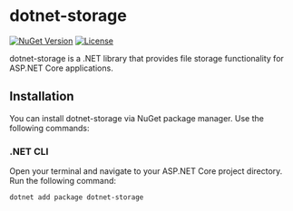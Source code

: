 # dotnet-storage

[![NuGet Version](https://img.shields.io/nuget/v/dotnet-storage)](https://www.nuget.org/packages/dotnet-storage/)
[![License](https://img.shields.io/github/license/YourGitHubUsername/YourPackageName)](https://github.com/simphiwehlabisa/dotnet-storage/blob/main/LICENSE)

dotnet-storage is a .NET library that provides file storage functionality for ASP.NET Core applications.

## Installation

You can install dotnet-storage via NuGet package manager. Use the following commands:

### .NET CLI

Open your terminal and navigate to your ASP.NET Core project directory. Run the following command:

```bash
dotnet add package dotnet-storage
